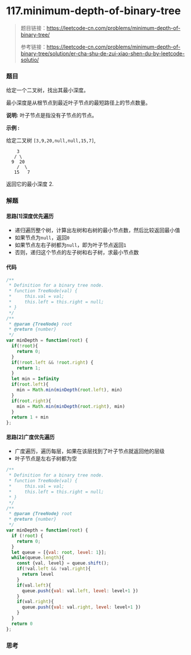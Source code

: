 # 117.minimum-depth-of-binary-tree

> 题目链接：https://leetcode-cn.com/problems/minimum-depth-of-binary-tree/
>
> 参考链接：https://leetcode-cn.com/problems/minimum-depth-of-binary-tree/solution/er-cha-shu-de-zui-xiao-shen-du-by-leetcode-solutio/

### 题目

给定一个二叉树，找出其最小深度。

最小深度是从根节点到最近叶子节点的最短路径上的节点数量。

**说明:** 叶子节点是指没有子节点的节点。

**示例  :**

给定二叉树 `[3,9,20,null,null,15,7]`,

```
    3
   / \
  9  20
    /  \
   15   7
```

返回它的最小深度  2.



### 解题

#### 思路[1]深度优先遍历

* 递归遍历整个树，计算出左树和右树的最小节点数，然后比较返回最小值
* 如果节点为`null`，返回`0`
* 如果节点左右子树都为`null`，即为叶子节点返回`1`
* 否则，递归这个节点的左子树和右子树，求最小节点数

#### 代码

```javascript
/**
 * Definition for a binary tree node.
 * function TreeNode(val) {
 *     this.val = val;
 *     this.left = this.right = null;
 * }
 */
/**
 * @param {TreeNode} root
 * @return {number}
 */
var minDepth = function(root) {
  if(!root){
    return 0;
  }
  if(!root.left && !root.right) {
    return 1;
  }
  let min = Infinity
  if(root.left){
    min = Math.min(minDepth(root.left), min)
  }
  if(root.right){
    min = Math.min(minDepth(root.right), min)
  }
  return 1 + min
};
```

#### 思路[2]广度优先遍历

* 广度遍历，遍历每层，如果在该层找到了叶子节点就返回他的层级
* 叶子节点是左右子树都为空

```javascript
/**
 * Definition for a binary tree node.
 * function TreeNode(val) {
 *     this.val = val;
 *     this.left = this.right = null;
 * }
 */
/**
 * @param {TreeNode} root
 * @return {number}
 */
var minDepth = function(root) {
  if (!root) {
    return 0;
  }
  let queue = [{val: root, level: 1}];
  while(queue.length){
    const {val, level} = queue.shift();
    if(!val.left && !val.right){
      return level
    }
    if(val.left){
      queue.push({val: val.left, level: level+1 })
    }
    if(val.right){
      queue.push({val: val.right, level: level+1 })
    }
  }
  return 0
};
```



### 思考

